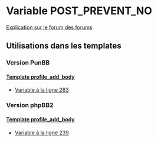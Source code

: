# Variable POST_PREVENT_NO
[Explication sur le forum des forums](http://forum.forumactif.com/t294113-listing-des-variables#POST_PREVENT_NO)

## Utilisations dans les templates

### Version PunBB

#### [Template profile_add_body](punbb/profile_add_body.md)
* [Variable à la ligne 283](../punbb/profile_add_body.tpl#L283)

### Version phpBB2

#### [Template profile_add_body](subsilver/profile_add_body.md)
* [Variable à la ligne 239](../subsilver/profile_add_body.tpl#L239)